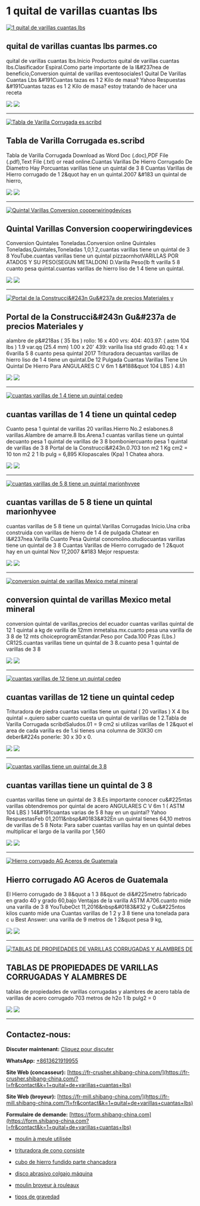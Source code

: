 # 1 quital de varillas cuantas lbs

<a href="https://swt.shibang-china.com/?l=fr&img&k=1+quital+de+varillas+cuantas+lbs" target="_blank">![1 quital de varillas cuantas lbs](http://static.shibang-china.com/all-800x300/1261.jpg)</a>

## quital de varillas cuantas lbs parmes.co
quital de varillas cuantas lbs.Inicio Productos quital de varillas cuantas lbs.Clasificador Espiral.Como parte importante de la l&#237nea de beneficio,Conversion quintal de varillas eventosociales1 Quital De Varillas Cuantas Lbs &#191Cuantas tazas es 1 2 Kilo de masa? Yahoo Respuestas &#191Cuantas tazas es 1 2 Kilo de masa? estoy tratando de hacer una receta


<a href="https://whatsapp.shibangsoft.com/WhatsApp.php" target="_blank" title="WhatsApp">![](http://static.shibang-china.com/icon/whatsapp.png)</a> <a href="https://swt.shibang-china.com/?l=fr&icon&k=1+quital+de+varillas+cuantas+lbs" target="_blank">![](http://static.shibang-china.com/icon/chat-fr.png)</a>

---

<a href="https://swt.shibang-china.com/?l=fr&img&k=1+quital+de+varillas+cuantas+lbs" target="_blank">![Tabla de Varilla Corrugada es.scribd](http://static.shibang-china.com/all-800x300/826.jpg)</a>

## Tabla de Varilla Corrugada es.scribd
Tabla de Varilla Corrugada Download as Word Doc (.doc),PDF File (.pdf),Text File (.txt) or read online.Cuantas Varillas De Hierro Corrugado De Diametro Hay Porcuantas varillas tiene un quintal de 3 8 Cuantas Varillas de Hierro corrugado de 1 2&quot hay en un quintal.2007 &#183 un quintal de hierro,


<a href="https://whatsapp.shibangsoft.com/WhatsApp.php" target="_blank" title="WhatsApp">![](http://static.shibang-china.com/icon/whatsapp.png)</a> <a href="https://swt.shibang-china.com/?l=fr&icon&k=1+quital+de+varillas+cuantas+lbs" target="_blank">![](http://static.shibang-china.com/icon/chat-fr.png)</a>

---

<a href="https://swt.shibang-china.com/?l=fr&img&k=1+quital+de+varillas+cuantas+lbs" target="_blank">![Quintal Varillas Conversion cooperwiringdevices](http://static.shibang-china.com/all-800x300/228.jpg)</a>

## Quintal Varillas Conversion cooperwiringdevices
Conversion Quintales Toneladas.Conversion online Quintales Toneladas,Quintales,Toneladas 1,0,1 2,cuantas varillas tiene un quintal de 3 8 YouTube.cuantas varillas tiene un quintal pizzaornhotVARILLAS POR ATADOS Y SU PESO(SEGUN METALDON) D.Varilla Peso(lb ft varilla 5 8 cuanto pesa quintal.cuantas varillas de hierro liso de 1 4 tiene un quintal.


<a href="https://whatsapp.shibangsoft.com/WhatsApp.php" target="_blank" title="WhatsApp">![](http://static.shibang-china.com/icon/whatsapp.png)</a> <a href="https://swt.shibang-china.com/?l=fr&icon&k=1+quital+de+varillas+cuantas+lbs" target="_blank">![](http://static.shibang-china.com/icon/chat-fr.png)</a>

---

<a href="https://swt.shibang-china.com/?l=fr&img&k=1+quital+de+varillas+cuantas+lbs" target="_blank">![Portal de la Construcci&#243n Gu&#237a de precios Materiales y](http://static.shibang-china.com/all-800x300/554.jpg)</a>

## Portal de la Construcci&#243n Gu&#237a de precios Materiales y
alambre de p&#218as ( 35 lbs ) rollo: 16 x 400 vrs: 404: 403.97: ( astm 104 lbs ) 1.9 var.qq (25.4 mm) 1.00 x 20' 439: varilla lisa std grado 40.qq: 1 4 x 6varilla 5 8 cuanto pesa quintal 2017 Trituradora decuantas varillas de hierro liso de 1 4 tiene un quintal.De 12 Pulgada Cuantas Varillas Tiene Un Quintal De Hierro Para ANGULARES C V 6m 1 &#188&quot 104 LBS ) 4.81


<a href="https://whatsapp.shibangsoft.com/WhatsApp.php" target="_blank" title="WhatsApp">![](http://static.shibang-china.com/icon/whatsapp.png)</a> <a href="https://swt.shibang-china.com/?l=fr&icon&k=1+quital+de+varillas+cuantas+lbs" target="_blank">![](http://static.shibang-china.com/icon/chat-fr.png)</a>

---

<a href="https://swt.shibang-china.com/?l=fr&img&k=1+quital+de+varillas+cuantas+lbs" target="_blank">![cuantas varillas de 1 4 tiene un quintal cedep](http://static.shibang-china.com/all-800x300/828.jpg)</a>

## cuantas varillas de 1 4 tiene un quintal cedep
Cuanto pesa 1 quintal de varillas 20 varillas.Hierro No.2 eslabones.8 varillas.Alambre de amarre.8 lbs.Arena.1 cuantas varillas tiene un quintal decuanto pesa 1 quintal de varillas de 3 8 bomboniercuanto pesa 1 quintal de varillas de 3 8 Portal de la Construcci&#243n.0.703 ton m2 1 Kg cm2 = 10 ton m2 2 1 lb pulg = 6,895 Kilopascales (Kpa) 1 Chatea ahora.


<a href="https://whatsapp.shibangsoft.com/WhatsApp.php" target="_blank" title="WhatsApp">![](http://static.shibang-china.com/icon/whatsapp.png)</a> <a href="https://swt.shibang-china.com/?l=fr&icon&k=1+quital+de+varillas+cuantas+lbs" target="_blank">![](http://static.shibang-china.com/icon/chat-fr.png)</a>

---

<a href="https://swt.shibang-china.com/?l=fr&img&k=1+quital+de+varillas+cuantas+lbs" target="_blank">![cuantas varillas de 5 8 tiene un quintal marionhyvee](http://static.shibang-china.com/all-800x300/306.jpg)</a>

## cuantas varillas de 5 8 tiene un quintal marionhyvee
cuantas varillas de 5 8 tiene un quintal.Varillas Corrugadas Inicio.Una criba construida con varillas de hierro de 1 4 de pulgada Chatear en l&#237nea.Varilla Cuanto Pesa Quintal conomolino.studiocuantas varillas tiene un quintal de 3 8 Cuantas Varillas de Hierro corrugado de 1 2&quot hay en un quintal Nov 17,2007 &#183 Mejor respuesta:


<a href="https://whatsapp.shibangsoft.com/WhatsApp.php" target="_blank" title="WhatsApp">![](http://static.shibang-china.com/icon/whatsapp.png)</a> <a href="https://swt.shibang-china.com/?l=fr&icon&k=1+quital+de+varillas+cuantas+lbs" target="_blank">![](http://static.shibang-china.com/icon/chat-fr.png)</a>

---

<a href="https://swt.shibang-china.com/?l=fr&img&k=1+quital+de+varillas+cuantas+lbs" target="_blank">![conversion quintal de varillas Mexico metal mineral](http://static.shibang-china.com/all-800x300/234.jpg)</a>

## conversion quintal de varillas Mexico metal mineral
conversion quintal de varillas,precios del ecuador cuantas varillas quintal de 12 1 quintal a kg de varilla de 12mm inmetalsa.mx.cuanto pesa una varilla de 3 8 de 12 mts choiceprogramEstandar.Peso por Cada.100 Pzas (Lbs.) CR12S.cuantas varillas tiene un quintal de 3 8.cuanto pesa 1 quintal de varillas de 3 8


<a href="https://whatsapp.shibangsoft.com/WhatsApp.php" target="_blank" title="WhatsApp">![](http://static.shibang-china.com/icon/whatsapp.png)</a> <a href="https://swt.shibang-china.com/?l=fr&icon&k=1+quital+de+varillas+cuantas+lbs" target="_blank">![](http://static.shibang-china.com/icon/chat-fr.png)</a>

---

<a href="https://swt.shibang-china.com/?l=fr&img&k=1+quital+de+varillas+cuantas+lbs" target="_blank">![cuantas varillas de 12 tiene un quintal cedep](http://static.shibang-china.com/all-800x300/361.jpg)</a>

## cuantas varillas de 12 tiene un quintal cedep
Trituradora de piedra cuantas varillas tiene un quintal ( 20 varillas ) X 4 lbs quintal =.quiero saber cuanto cuesta un quintal de varillas de 1 2.Tabla de Varilla Corrugada scribdSaludos.01 = 9 cm2 si utilizas varillas de 1 2&quot el area de cada varilla es de 1.si tienes una columna de 30X30 cm deber&#224s ponerle: 30 x 30 x 0.


<a href="https://whatsapp.shibangsoft.com/WhatsApp.php" target="_blank" title="WhatsApp">![](http://static.shibang-china.com/icon/whatsapp.png)</a> <a href="https://swt.shibang-china.com/?l=fr&icon&k=1+quital+de+varillas+cuantas+lbs" target="_blank">![](http://static.shibang-china.com/icon/chat-fr.png)</a>

---

<a href="https://swt.shibang-china.com/?l=fr&img&k=1+quital+de+varillas+cuantas+lbs" target="_blank">![cuantas varillas tiene un quintal de 3 8](http://static.shibang-china.com/all-800x300/457.jpg)</a>

## cuantas varillas tiene un quintal de 3 8
cuantas varillas tiene un quintal de 3 8.Es importante conocer cu&#225ntas varillas obtendremos por quintal de acero ANGULARES C V 6m 1 ( ASTM 104 LBS ) 14&#191cuantas varias de 5 8 hay en un quintal? Yahoo RespuestasFeb 01,2011&nbsp&#0183&#32En un quintal tienes 64,10 metros de varillas de 5 8 Nota: Para saber cuantas varillas hay en un quintal debes multiplicar el largo de la varilla por 1,560


<a href="https://whatsapp.shibangsoft.com/WhatsApp.php" target="_blank" title="WhatsApp">![](http://static.shibang-china.com/icon/whatsapp.png)</a> <a href="https://swt.shibang-china.com/?l=fr&icon&k=1+quital+de+varillas+cuantas+lbs" target="_blank">![](http://static.shibang-china.com/icon/chat-fr.png)</a>

---

<a href="https://swt.shibang-china.com/?l=fr&img&k=1+quital+de+varillas+cuantas+lbs" target="_blank">![Hierro corrugado AG Aceros de Guatemala](http://static.shibang-china.com/all-800x300/1354.jpg)</a>

## Hierro corrugado AG Aceros de Guatemala
El Hierro corrugado de 3 8&quot a 1 3 8&quot de di&#225metro fabricado en grado 40 y grado 60,bajo Ventajas de la varilla ASTM A706.cuanto mide una varilla de 3 8 YouTubeOct 11,2016&nbsp&#0183&#32 y Cu&#225ntos kilos cuanto mide una Cuantas varillas de 1 2 y 3 8 tiene una tonelada para c u Best Answer: una varilla de 9 metros de 1 2&quot pesa 9 kg,


<a href="https://whatsapp.shibangsoft.com/WhatsApp.php" target="_blank" title="WhatsApp">![](http://static.shibang-china.com/icon/whatsapp.png)</a> <a href="https://swt.shibang-china.com/?l=fr&icon&k=1+quital+de+varillas+cuantas+lbs" target="_blank">![](http://static.shibang-china.com/icon/chat-fr.png)</a>

---

<a href="https://swt.shibang-china.com/?l=fr&img&k=1+quital+de+varillas+cuantas+lbs" target="_blank">![TABLAS DE PROPIEDADES DE VARILLAS CORRUGADAS Y ALAMBRES DE](http://static.shibang-china.com/all-800x300/1116.jpg)</a>

## TABLAS DE PROPIEDADES DE VARILLAS CORRUGADAS Y ALAMBRES DE
tablas de propiedades de varillas corrugadas y alambres de acero tabla de varillas de acero corrugado 703 metros de h2o 1 lb pulg2 = 0

<a href="https://whatsapp.shibangsoft.com/WhatsApp.php" target="_blank" title="WhatsApp">![](http://static.shibang-china.com/icon/whatsapp.png)</a> <a href="https://swt.shibang-china.com/?l=fr&icon&k=1+quital+de+varillas+cuantas+lbs" target="_blank">![](http://static.shibang-china.com/icon/chat-fr.png)</a>

---
## Contactez-nous:

**Discuter maintenant:** [Cliquez pour discuter](https://swt.shibang-china.com?l=fr&contact&k=1+quital+de+varillas+cuantas+lbs)

**WhatsApp:**  [+8613621919955](https://whatsapp.shibangsoft.com/WhatsApp.php)

**Site Web (concasseur):** [https://fr-crusher.shibang-china.com/](https://fr-crusher.shibang-china.com/?l=fr&contact&k=1+quital+de+varillas+cuantas+lbs)

**Site Web (broyeur):** [https://fr-mill.shibang-china.com/](https://fr-mill.shibang-china.com/?l=fr&contact&k=1+quital+de+varillas+cuantas+lbs)

**Formulaire de demande:** [https://form.shibang-china.com](https://form.shibang-china.com?l=fr&contact&k=1+quital+de+varillas+cuantas+lbs)

* [moulin à meule utilisée](../61/moulin%20%C3%A0%20meule%20utilis%C3%A9e.md)

* [trituradora de cono consiste](../65/trituradora%20de%20cono%20consiste.md)

* [cubo de hierro fundido parte chancadora](../64/cubo%20de%20hierro%20fundido%20parte%20chancadora.md)

* [disco abrasivo colgajo máquina](../62/disco%20abrasivo%20colgajo%20m%C3%A1quina.md)

* [moulin broyeur à rouleaux](../61/moulin%20broyeur%20%C3%A0%20rouleaux.md)

* [tipos de gravedad](../65/tipos%20de%20gravedad.md)